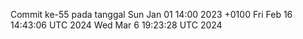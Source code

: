 Commit ke-55 pada tanggal Sun Jan 01 14:00 2023 +0100
Fri Feb 16 14:43:06 UTC 2024
Wed Mar  6 19:23:28 UTC 2024
